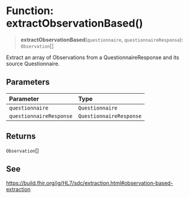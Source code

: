 # Function: extractObservationBased()

> **extractObservationBased**(`questionnaire`, `questionnaireResponse`): `Observation`[]

Extract an array of Observations from a QuestionnaireResponse and its source Questionnaire.

## Parameters

| Parameter | Type |
| :------ | :------ |
| `questionnaire` | `Questionnaire` |
| `questionnaireResponse` | `QuestionnaireResponse` |

## Returns

`Observation`[]

## See

https://build.fhir.org/ig/HL7/sdc/extraction.html#observation-based-extraction
